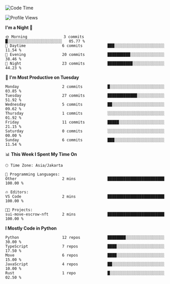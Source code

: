 <!--START_SECTION:waka-->
![Code Time](http://img.shields.io/badge/Code%20Time-1%2C888%20hrs%2049%20mins-blue)

![Profile Views](http://img.shields.io/badge/Profile%20Views-0-blue)

**I'm a Night 🦉** 

```text
🌞 Morning                3 commits           █░░░░░░░░░░░░░░░░░░░░░░░░   05.77 % 
🌆 Daytime                6 commits           ███░░░░░░░░░░░░░░░░░░░░░░   11.54 % 
🌃 Evening                20 commits          ██████████░░░░░░░░░░░░░░░   38.46 % 
🌙 Night                  23 commits          ███████████░░░░░░░░░░░░░░   44.23 % 
```
📅 **I'm Most Productive on Tuesday** 

```text
Monday                   2 commits           █░░░░░░░░░░░░░░░░░░░░░░░░   03.85 % 
Tuesday                  27 commits          █████████████░░░░░░░░░░░░   51.92 % 
Wednesday                5 commits           ██░░░░░░░░░░░░░░░░░░░░░░░   09.62 % 
Thursday                 1 commits           ░░░░░░░░░░░░░░░░░░░░░░░░░   01.92 % 
Friday                   11 commits          █████░░░░░░░░░░░░░░░░░░░░   21.15 % 
Saturday                 0 commits           ░░░░░░░░░░░░░░░░░░░░░░░░░   00.00 % 
Sunday                   6 commits           ███░░░░░░░░░░░░░░░░░░░░░░   11.54 % 
```


📊 **This Week I Spent My Time On** 

```text
🕑︎ Time Zone: Asia/Jakarta

💬 Programming Languages: 
Other                    2 mins              █████████████████████████   100.00 % 

🔥 Editors: 
VS Code                  2 mins              █████████████████████████   100.00 % 

🐱‍💻 Projects: 
sui-move-escrow-nft      2 mins              █████████████████████████   100.00 % 
```

**I Mostly Code in Python** 

```text
Python                   12 repos            ████████░░░░░░░░░░░░░░░░░   30.00 % 
TypeScript               7 repos             ████░░░░░░░░░░░░░░░░░░░░░   17.50 % 
Move                     6 repos             ████░░░░░░░░░░░░░░░░░░░░░   15.00 % 
JavaScript               4 repos             ██░░░░░░░░░░░░░░░░░░░░░░░   10.00 % 
Rust                     1 repo              █░░░░░░░░░░░░░░░░░░░░░░░░   02.50 % 
```




<!--END_SECTION:waka-->

